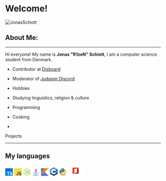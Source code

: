 # Welcome!
<img src="https://komarev.com/ghpvc/?username=JonasSchiott&color=blueviolet" alt="JonasSchiott" />

## About Me:
<hr>

Hi everyone! My name is **Jonas "R1zeN" Schiott**, I am a computer science student from Denmark.

- Contributor at [Disboard](https://github.com/disboardorg)
- Moderator of [Judaism Discord](https://discord.gg/Judaism)

 - Hobbies
  - Studying linguistics, religion & culture
  - Programming
  - Cooking
  - 
<p font-size="20px">Projects</p>
<hr>

<h2>My languages </h2>
<code><img width="25px" src="https://github.com/JonasSchiott/JonasSchiott/blob/master/assets/typescript.svg"></code>
<code><img width="25px" src="https://github.com/JonasSchiott/JonasSchiott/blob/master/assets/javascript.svg"></code>
<code><img width="25px" src="https://github.com/JonasSchiott/JonasSchiott/blob/master/assets/nodejs.svg"></code>
<code><img width="25px" src="https://github.com/JonasSchiott/JonasSchiott/blob/master/assets/java.png"></code>
<code><img width="25px" src="https://github.com/JonasSchiott/JonasSchiott/blob/master/assets/kotlin.png"></code>
<code><img width="25px" src="https://github.com/JonasSchiott/JonasSchiott/blob/master/assets/cpp.svg"></code>
<code><img width="25px" src="https://github.com/JonasSchiott/JonasSchiott/blob/master/assets/python.png"></code>
<code><img width="50px" src="https://github.com/JonasSchiott/JonasSchiott/blob/master/assets/scala.png"></code>
